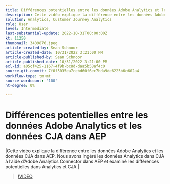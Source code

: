 ```yaml
---
title: Différences potentielles entre les données Adobe Analytics et les données CJA dans AEP
description: Cette vidéo explique la différence entre les données Adobe Analytics et les données CJA dans AEP. Nous avons ingéré les données Analytics dans CJA à l’aide d’Adobe Analytics Connector dans AEP et examiné les différences potentielles dans Analytics et CJA.
solution: Analytics, Customer Journey Analytics
role: User
level: Intermediate
last-substantial-update: 2022-10-31T00:00:00Z
kt: 11250
thumbnail: 3409876.jpeg
article-created-by: Sean Schnoor
article-created-date: 10/31/2022 3:21:00 PM
article-published-by: Sean Schnoor
article-published-date: 10/31/2022 3:21:00 PM
exl-id: a05cf425-1167-4f9b-bc8d-daa5b58af4c0
source-git-commit: 7f0f5035ea7cebd60f6ec7bda9de6225b6c602a4
workflow-type: tm+mt
source-wordcount: '100'
ht-degree: 0%

---
```


# Différences potentielles entre les données Adobe Analytics et les données CJA dans AEP

|Cette vidéo explique la différence entre les données Adobe Analytics et les données CJA dans AEP. Nous avons ingéré les données Analytics dans CJA à l’aide d’Adobe Analytics Connector dans AEP et examiné les différences potentielles dans Analytics et CJA.|

>[!VIDEO](https://video.tv.adobe.com/v/3409876/?quality=12&learn=on)
